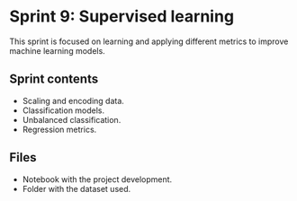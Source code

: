 # Sprint 9: Supervised learning
This sprint is focused on learning and applying different metrics to improve machine learning models.

## Sprint contents
* Scaling and encoding data.
* Classification models.
* Unbalanced classification.
* Regression metrics.

## Files
* Notebook with the project development.
* Folder with the dataset used.
